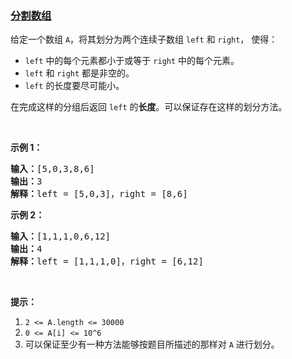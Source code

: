 ### [分割数组](https://leetcode-cn.com/problems/partition-array-into-disjoint-intervals)

<p>给定一个数组 <code>A</code>，将其划分为两个连续子数组 <code>left</code> 和 <code>right</code>， 使得：</p>

<ul>
	<li><code>left</code> 中的每个元素都小于或等于 <code>right</code> 中的每个元素。</li>
	<li><code>left</code> 和 <code>right</code> 都是非空的。</li>
	<li><code>left</code> 的长度要尽可能小。</li>
</ul>

<p>在完成这样的分组后返回 <code>left</code> 的<strong>长度</strong>。可以保证存在这样的划分方法。</p>

<p> </p>

<p><strong>示例 1：</strong></p>

<pre>
<strong>输入：</strong>[5,0,3,8,6]
<strong>输出：</strong>3
<strong>解释：</strong>left = [5,0,3]，right = [8,6]
</pre>

<p><strong>示例 2：</strong></p>

<pre>
<strong>输入：</strong>[1,1,1,0,6,12]
<strong>输出：</strong>4
<strong>解释：</strong>left = [1,1,1,0]，right = [6,12]
</pre>

<p> </p>

<p><strong>提示：</strong></p>

<ol>
	<li><code>2 <= A.length <= 30000</code></li>
	<li><code>0 <= A[i] <= 10^6</code></li>
	<li>可以保证至少有一种方法能够按题目所描述的那样对 <code>A</code> 进行划分。</li>
</ol>

<p> </p>
